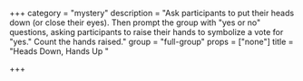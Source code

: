 +++
category = "mystery"
description = "Ask participants to put their heads down (or close their eyes). Then prompt the group with \"yes or no\" questions, asking participants to raise their hands to symbolize a vote for \"yes.\" Count the hands raised."
group = "full-group"
props = ["none"]
title = "Heads Down, Hands Up "

+++
